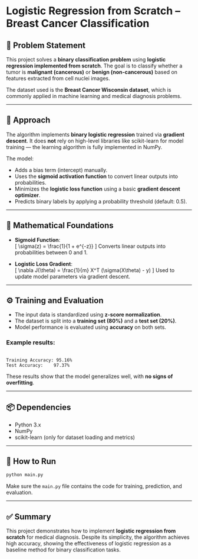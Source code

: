 # Logistic Regression from Scratch – Breast Cancer Classification

## 🧠 Problem Statement

This project solves a **binary classification problem** using **logistic regression implemented from scratch**. The goal is to classify whether a tumor is **malignant (cancerous)** or **benign (non-cancerous)** based on features extracted from cell nuclei images.

The dataset used is the **Breast Cancer Wisconsin dataset**, which is commonly applied in machine learning and medical diagnosis problems.

---

## 🧩 Approach

The algorithm implements **binary logistic regression** trained via **gradient descent**. It does **not** rely on high-level libraries like scikit-learn for model training — the learning algorithm is fully implemented in NumPy.

The model:
- Adds a bias term (intercept) manually.
- Uses the **sigmoid activation function** to convert linear outputs into probabilities.
- Minimizes the **logistic loss function** using a basic **gradient descent optimizer**.
- Predicts binary labels by applying a probability threshold (default: 0.5).

---

## 📐 Mathematical Foundations

- **Sigmoid Function**:  
  \[
  \sigma(z) = \frac{1}{1 + e^{-z}}
  \]
  Converts linear outputs into probabilities between 0 and 1.

- **Logistic Loss Gradient**:  
  \[
  \nabla J(\theta) = \frac{1}{m} X^T (\sigma(X\theta) - y)
  \]
  Used to update model parameters via gradient descent.

---

## ⚙️ Training and Evaluation

- The input data is standardized using **z-score normalization**.
- The dataset is split into a **training set (80%)** and a **test set (20%)**.
- Model performance is evaluated using **accuracy** on both sets.

### Example results:
```

Training Accuracy: 95.16%
Test Accuracy:    97.37%

````

These results show that the model generalizes well, with **no signs of overfitting**.

---

## 📦 Dependencies

- Python 3.x
- NumPy
- scikit-learn (only for dataset loading and metrics)

---

## 🚀 How to Run

```bash
python main.py
````

Make sure the `main.py` file contains the code for training, prediction, and evaluation.

---

## ✅ Summary

This project demonstrates how to implement **logistic regression from scratch** for medical diagnosis. Despite its simplicity, the algorithm achieves high accuracy, showing the effectiveness of logistic regression as a baseline method for binary classification tasks.

```